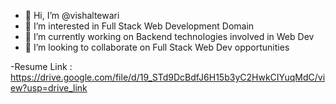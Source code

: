 - 👋 Hi, I’m @vishaltewari
- 👀 I’m interested in Full Stack Web Development Domain
- 🌱 I’m currently working on Backend technologies involved in Web Dev
- 💞️ I’m looking to collaborate on Full Stack Web Dev opportunities

-Resume Link : https://drive.google.com/file/d/19_STd9DcBdfJ6H15b3yC2HwkCIYuqMdC/view?usp=drive_link


